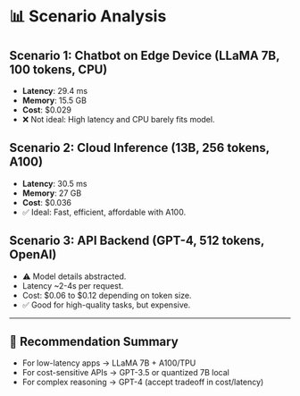 # 📊 Scenario Analysis

## Scenario 1: Chatbot on Edge Device (LLaMA 7B, 100 tokens, CPU)
- **Latency**: 29.4 ms
- **Memory**: 15.5 GB
- **Cost**: $0.029
- ❌ Not ideal: High latency and CPU barely fits model.

## Scenario 2: Cloud Inference (13B, 256 tokens, A100)
- **Latency**: 30.5 ms
- **Memory**: 27 GB
- **Cost**: $0.036
- ✅ Ideal: Fast, efficient, affordable with A100.

## Scenario 3: API Backend (GPT-4, 512 tokens, OpenAI)
- ⚠️ Model details abstracted.
- Latency ~2-4s per request.
- Cost: $0.06 to $0.12 depending on token size.
- ✅ Good for high-quality tasks, but expensive.

---

## 🔁 Recommendation Summary

- For low-latency apps → LLaMA 7B + A100/TPU
- For cost-sensitive APIs → GPT-3.5 or quantized 7B local
- For complex reasoning → GPT-4 (accept tradeoff in cost/latency)
